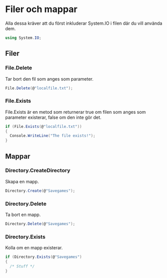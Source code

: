 # Filer och mappar

Alla dessa kräver att du först inkluderar System.IO i filen där du vill använda dem.

```csharp
using System.IO;
```

## Filer

### File.Delete

Tar bort den fil som anges som parameter.

```csharp
File.Delete(@"localfile.txt");
```

### File.Exists

File.Exists är en metod som returnerar true om filen som anges som parameter existerar, false om den inte gör det.

```csharp
if (File.Exists(@"localfile.txt"))
{
  Console.WriteLine("The file exists!");
}
```

## Mappar

### Directory.CreateDirectory

Skapa en mapp.

```csharp
Directory.Create(@"Savegames");
```

### Directory.Delete

Ta bort en mapp.

```csharp
Directory.Delete(@"Savegames");
```

### Directory.Exists

Kolla om en mapp existerar.

```csharp
if (Directory.Exists(@"Savegames")
{
  /* Stuff */
}
```
